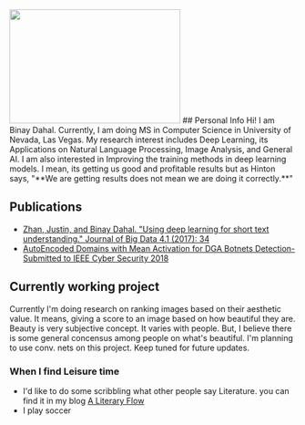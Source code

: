 <img src="binays.github.io/20170820_112931.jpg" width="300" height="200" />
## Personal Info
Hi! I am Binay Dahal. Currently, I am doing MS in Computer Science in University of Nevada, Las Vegas. My research interest includes Deep Learning, its Applications on Natural Language Processing, Image Analysis, and General AI. I am also interested in Improving the training methods in deep learning models. I mean, its getting us good and profitable results but as Hinton says, "**We are getting results does not mean we are doing it correctly.**" 

## Publications
- <a href="https://journalofbigdata.springeropen.com/track/pdf/10.1186/s40537-017-0095-2?site=journalofbigdata.springeropen.com"> Zhan, Justin, and Binay Dahal. "Using deep learning for short text understanding." Journal of Big Data 4.1 (2017): 34</a>
- <a href="binays.github.io/DGADomainsDetection.pdf">AutoEncoded Domains with Mean Activation for DGA Botnets Detection-Submitted to IEEE Cyber Security 2018</a>

## Currently working project
Currently I'm doing research on ranking images based on their aesthetic value. It means, giving a score to an image based on how beautiful they are. Beauty is very subjective concept. It varies with people. But, I believe there is some general concensus among people on what's beautiful. I'm planning to use conv. nets on this project. Keep tuned for future updates.

### When I find Leisure time
- I'd like to do some scribbling what other people say Literature. you can find it in my blog <a href="https://creation-de-binay.blogspot.com">A Literary Flow</a>
- I play soccer
